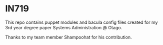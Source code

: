 IN719
=====

This repo contains puppet modules and bacula config files created for my 3rd year degree paper Systems Administration @ Otago.

Thanks to my team member Shampoohat for his contribution.
